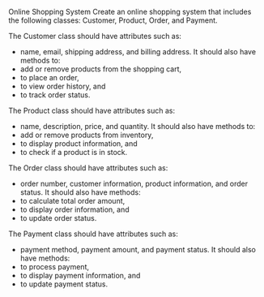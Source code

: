 Online Shopping System
Create an online shopping system that includes the following classes: Customer, Product, Order, and Payment.

The Customer class should have attributes such as: 
- name, email, shipping address, and billing address. 
It should also have methods to:
- add or remove products from the shopping cart,
- to place an order, 
- to view order history, and 
- to track order status.

The Product class should have attributes such as:
- name, description, price, and quantity. 
It should also have methods to:
- add or remove products from inventory,
- to display product information, and 
- to check if a product is in stock.

The Order class should have attributes such as:
- order number, customer information, product information, and order status.
It should also have methods:
- to calculate total order amount, 
- to display order information, and 
- to update order status.

The Payment class should have attributes such as:
- payment method, payment amount, and payment status. 
It should also have methods:
- to process payment, 
- to display payment information, and 
- to update payment status.